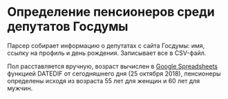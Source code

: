 # Определение пенсионеров среди депутатов Госдумы

Парсер собирает информацию о депутатах с сайта Госдумы: имя, ссылку на профиль и день рождения. Записывает все в CSV-файл. 

Пол расставляется вручную, возраст вычислен в [Google Spreadsheets](https://docs.google.com/spreadsheets/d/1N4LZCI75PA9WpXfE9Jq9FatcMj3szu8LF4ATBNk-QL4/edit?usp=sharing) функцией DATEDIF от сегодняшнего дня (25 октября 2018), пенсионеры определены исходя из возраста 55 лет для женщин и 60 лет для мужчин. 
